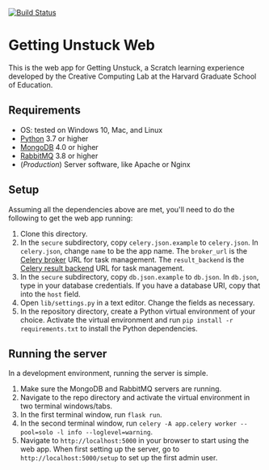 [![Build Status](https://travis-ci.com/GSE-CCL/getting-unstuck-web.svg?branch=master)](https://travis-ci.com/GSE-CCL/getting-unstuck-web)

# Getting Unstuck Web

This is the web app for Getting Unstuck, a Scratch learning experience developed by the Creative Computing Lab at the Harvard Graduate School of Education.

## Requirements

- OS: tested on Windows 10, Mac, and Linux
- [Python](https://www.python.org/) 3.7 or higher
- [MongoDB](https://www.mongodb.com/) 4.0 or higher
- [RabbitMQ](https://www.rabbitmq.com/download.html) 3.8 or higher
- (*Production*) Server software, like Apache or Nginx

## Setup

Assuming all the dependencies above are met, you'll need to do the following to get the web app running:

1. Clone this directory.
2. In the `secure` subdirectory, copy `celery.json.example` to `celery.json`. In `celery.json`, change `name` to be the app name. The `broker_url` is the [Celery broker](https://docs.celeryproject.org/en/stable/getting-started/brokers/index.html) URL for task management. The `result_backend` is the [Celery result backend](https://docs.celeryproject.org/en/latest/userguide/configuration.html#conf-result-backend) URL for task management.
3. In the `secure` subdirectory, copy `db.json.example` to `db.json`. In `db.json`, type in your database credentials. If you have a database URI, copy that into the `host` field.
4. Open `lib/settings.py` in a text editor. Change the fields as necessary.
5. In the repository directory, create a Python virtual environment of your choice. Activate the virtual environment and run `pip install -r requirements.txt` to install the Python dependencies.

## Running the server

In a development environment, running the server is simple.

1. Make sure the MongoDB and RabbitMQ servers are running.
2. Navigate to the repo directory and activate the virtual environment in two terminal windows/tabs.
3. In the first terminal window, run `flask run`.
4. In the second terminal window, run `celery -A app.celery worker --pool=solo -l info --loglevel=warning`.
5. Navigate to `http://localhost:5000` in your browser to start using the web app. When first setting up the server, go to `http://localhost:5000/setup` to set up the first admin user.
